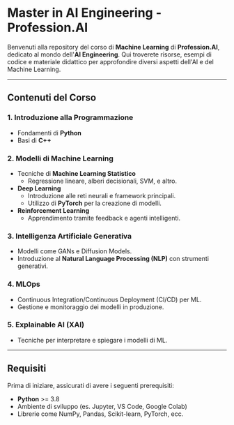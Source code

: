 # Master in AI Engineering - Profession.AI

Benvenuti alla repository del corso di **Machine Learning** di **Profession.AI**, dedicato al mondo dell'**AI Engineering**. Qui troverete risorse, esempi di codice e materiale didattico per approfondire diversi aspetti dell'AI e del Machine Learning.

---

## Contenuti del Corso

### 1. **Introduzione alla Programmazione**
- Fondamenti di **Python**
- Basi di **C++**

### 2. **Modelli di Machine Learning**
- Tecniche di **Machine Learning Statistico**
  - Regressione lineare, alberi decisionali, SVM, e altro.
- **Deep Learning**
  - Introduzione alle reti neurali e framework principali.
  - Utilizzo di **PyTorch** per la creazione di modelli.
- **Reinforcement Learning**
  - Apprendimento tramite feedback e agenti intelligenti.

### 3. **Intelligenza Artificiale Generativa**
- Modelli come GANs e Diffusion Models.
- Introduzione al **Natural Language Processing (NLP)** con strumenti generativi.

### 4. **MLOps**
- Continuous Integration/Continuous Deployment (CI/CD) per ML.
- Gestione e monitoraggio dei modelli in produzione.

### 5. **Explainable AI (XAI)**
- Tecniche per interpretare e spiegare i modelli di ML.

---

## Requisiti

Prima di iniziare, assicurati di avere i seguenti prerequisiti:
- **Python** >= 3.8
- Ambiente di sviluppo (es. Jupyter, VS Code, Google Colab)
- Librerie come NumPy, Pandas, Scikit-learn, PyTorch, ecc.
